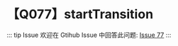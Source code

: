 # 【Q077】startTransition


::: tip Issue
欢迎在 Gtihub Issue 中回答此问题: [Issue 77](https://github.com/kangyana/daily-question/issues/77)
:::

